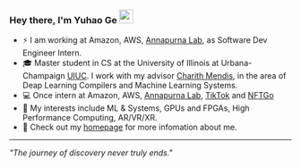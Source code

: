 <!--
**Geyuhao/Geyuhao** is a ✨ _special_ ✨ repository because its `README.md` (this file) appears on your GitHub profile.

Here are some ideas to get you started:

- 🔭 I’m currently working on ...
- 🌱 I’m currently learning ...
- 👯 I’m looking to collaborate on ...
- 🤔 I’m looking for help with ...
- 💬 Ask me about ...
- 📫 How to reach me: ...
- 😄 Pronouns: ...
- ⚡ Fun fact: ...
-->

### Hey there, I'm Yuhao Ge <a href="https://www.gautamkrishnar.com/"><img src="https://media.giphy.com/media/hvRJCLFzcasrR4ia7z/giphy.gif" width="25px"></a>
- ⚡ I am working at Amazon, AWS, [Annapurna Lab](https://www.amazon.jobs/content/en/teams/amazon-web-services/annapurna-labs), as Software Dev Engineer Intern.
- 🎓 Master student in CS at the University of Illinois at Urbana-Champaign [UIUC](https://illinois.edu/). I work with my advisor [Charith Mendis](https://charithmendis.com), in the area of Deap Learning Compilers and Machine Learning Systems.
- 💻 Once intern at Amazon, AWS, [Annapurna Lab](https://www.amazon.jobs/content/en/teams/amazon-web-services/annapurna-labs), [TikTok](https://www.tiktok.com) and [NFTGo](https://nftgo.io)
- 🧠 My interests include ML & Systems, GPUs and FPGAs, High Performance Computing, AR/VR/XR.
- 🚀 Check out my [homepage](https://geyuhao.github.io) for more infomation about me.

---
*"The journey of discovery never truly ends."*

